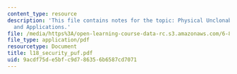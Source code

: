 ```yaml
---
content_type: resource
description: 'This file contains notes for the topic: Physical Unclonable Functions
  and Applications.'
file: /media/https%3A/open-learning-course-data-rc.s3.amazonaws.com/6-883-pervasive-human-centric-computing-sma-5508-spring-2006/9acdf75de5bfc9d786356b6587cd7071_l18_security_puf.pdf
file_type: application/pdf
resourcetype: Document
title: l18_security_puf.pdf
uid: 9acdf75d-e5bf-c9d7-8635-6b6587cd7071
---
```

